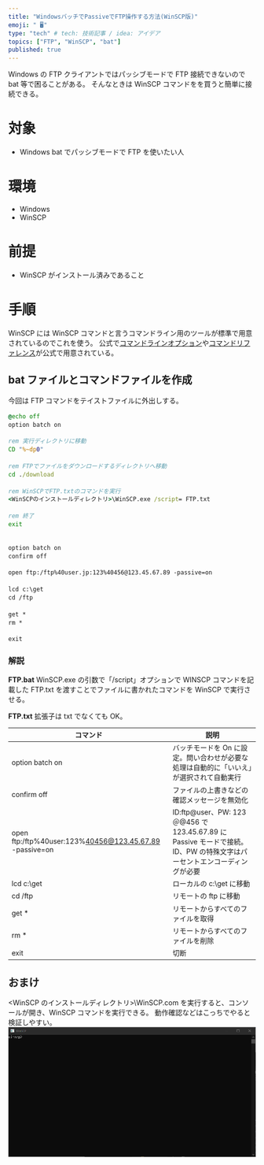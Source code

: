 ```yaml
---
title: "WindowsバッチでPassiveでFTP操作する方法(WinSCP版)"
emoji: " 🖥"
type: "tech" # tech: 技術記事 / idea: アイデア
topics: ["FTP", "WinSCP", "bat"]
published: true
---
```


Windows の FTP クライアントではパッシブモードで FTP 接続できないので bat 等で困ることがある。
そんなときは WinSCP コマンドをを買うと簡単に接続できる。

# 対象

- Windows bat でパッシブモードで FTP を使いたい人

# 環境

- Windows
- WinSCP

# 前提

- WinSCP がインストール済みであること

# 手順

WinSCP には WinSCP コマンドと言うコマンドライン用のツールが標準で用意されているのでこれを使う。
公式で[コマンドラインオプション](https://ja.osdn.net/projects/winscp/wiki/script_commands)や[コマンドリファレンス](https://ja.osdn.net/projects/winscp/wiki/commandline)が公式で用意されている。

## bat ファイルとコマンドファイルを作成

今回は FTP コマンドをテイストファイルに外出しする。

```batch:FTP.bat
@echo off
option batch on

rem 実行ディレクトリに移動
CD "%~dp0"

rem FTPでファイルをダウンロードするディレクトリへ移動
cd ./download

rem WinSCPでFTP.txtのコマンドを実行
<WinSCPのインストールディレクトリ>\WinSCP.exe /script= FTP.txt

rem 終了
exit

```

```batch:FTP.txt

option batch on
confirm off

open ftp:/ftp%40user.jp:123%40456@123.45.67.89 -passive=on

lcd c:\get
cd /ftp

get *
rm *

exit

```

### 解説

**FTP.bat**
WinSCP.exe の引数で「/script」オプションで WINSCP コマンドを記載した FTP.txt を渡すことでファイルに書かれたコマンドを WinSCP で実行させる。

**FTP.txt**
拡張子は txt でなくても OK。

| コマンド                                                | 説明                                                                                                                     |
| ------------------------------------------------------- | ------------------------------------------------------------------------------------------------------------------------ |
| option batch on                                         | バッチモードを On に設定。問い合わせが必要な処理は自動的に「いいえ」が選択されて自動実行                                 |
| confirm off                                             | ファイルの上書きなどの確認メッセージを無効化                                                                             |
| open ftp:/ftp%40user:123%40456@123.45.67.89 -passive=on | ID:ftp\@user、PW: 123＠@456 で 123.45.67.89 に Passive モードで接続。ID、PW の特殊文字はパーセントエンコーディングが必要 |
| lcd c:\get                                              | ローカルの c:\get に移動                                                                                                 |
| cd /ftp                                                 | リモートの ftp に移動                                                                                                    |
| get \*                                                  | リモートからすべてのファイルを取得                                                                                       |
| rm \*                                                   | リモートからすべてのファイルを削除                                                                                       |
| exit                                                    | 切断                                                                                                                     |

## おまけ

<WinSCP のインストールディレクトリ>\WinSCP.com
を実行すると、コンソールが開き、WinSCP コマンドを実行できる。
動作確認などはこっちでやると検証しやすい。
![WinSCP.com](/images/5fc5cf83cc63f0/winscpcom.jpg)
